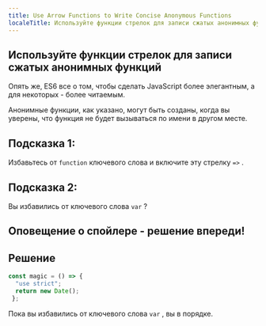 ```yaml
---
title: Use Arrow Functions to Write Concise Anonymous Functions
localeTitle: Используйте функции стрелок для записи сжатых анонимных функций
---
```

## Используйте функции стрелок для записи сжатых анонимных функций

Опять же, ES6 все о том, чтобы сделать JavaScript более элегантным, а для некоторых - более читаемым.

Анонимные функции, как указано, могут быть созданы, когда вы уверены, что функция не будет вызываться по имени в другом месте.

## Подсказка 1:

Избавьтесь от `function` ключевого слова и включите эту стрелку `=>` .

## Подсказка 2:

Вы избавились от ключевого слова `var` ?

## Оповещение о спойлере - решение впереди!

## Решение

```javascript
const magic = () => { 
  "use strict"; 
  return new Date(); 
 }; 
```

Пока вы избавились от ключевого слова `var` , вы в порядке.